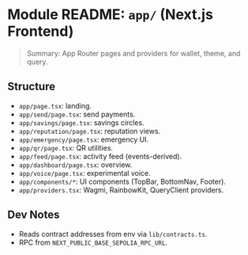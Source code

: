 # Module README: `app/` (Next.js Frontend)

> Summary: App Router pages and providers for wallet, theme, and query.

## Structure
- `app/page.tsx`: landing.
- `app/send/page.tsx`: send payments.
- `app/savings/page.tsx`: savings circles.
- `app/reputation/page.tsx`: reputation views.
- `app/emergency/page.tsx`: emergency UI.
- `app/qr/page.tsx`: QR utilities.
- `app/feed/page.tsx`: activity feed (events-derived).
- `app/dashboard/page.tsx`: overview.
- `app/voice/page.tsx`: experimental voice.
- `app/components/*`: UI components (TopBar, BottomNav, Footer).
- `app/providers.tsx`: Wagmi, RainbowKit, QueryClient providers.

## Dev Notes
- Reads contract addresses from env via `lib/contracts.ts`.
- RPC from `NEXT_PUBLIC_BASE_SEPOLIA_RPC_URL`.

